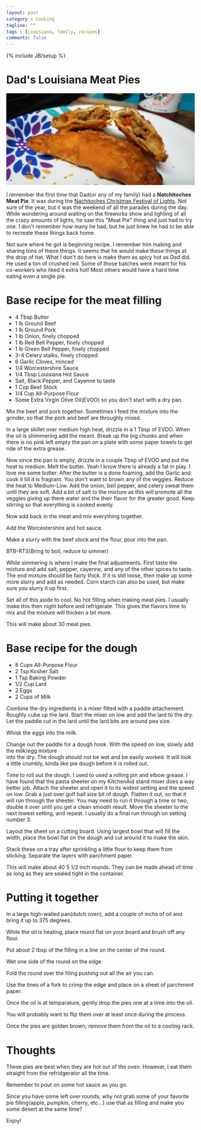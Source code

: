 ```yaml
---
layout: post
category : Cooking
tagline: ""
tags : [Louisiana, family, recipes]
comments: false
---
```

{% include JB/setup %}

# Dad's Louisiana Meat Pies
![](/assets/cooking/DadsMeatPies/20200712_202216.jpg)

I remember the first time that Dad(or any of my family) had a __Natchitoches Meat Pie__.  It was 
during the [Nachitoches Christmas Festival of Lights](http://www.christmasfestival.com/). Not sure of the year, but it was the weekend of all the parades during the day.  While wondering around 
waiting on the fireworks show and lighting of all the crazy amounts of lights, he saw this "Meat Pie" 
thing and just had to try one.  I don't remember how many he had, but he just knew he had to be 
able to recreate these things back home.

Not sure where he got is beginning recipe.  I remember him making and sharing tons of these things.  It seems 
that he would make these things at the drop of hat.  What I don't do here is make them as spicy hot as Dad did.  He 
used a ton of crushed red.  Some of those batches were meant for his co-workers who liked it extra hot!  Most 
others would have a hard time eating even a single pie.

# Base recipe for the meat filling

* 4 Tbsp Butter
* 1 lb Ground Beef
* 1 lb Ground Pork
* 1 lb Onion, finely chopped
* 1 lb Red Bell Pepper, finely chopped
* 1 lb Green Bell Pepper, finely chopped
* 3-4 Celery stalks, finely chopped
* 6 Garlic Cloves, minced
* 1/4 Worcestershire Sauce
* 1/4 Tbsp Louisiana Hot Sauce
* Salt, Black Pepper, and Cayenne to taste
* 1 Cup Beef Stock
* 1/4 Cup All-Purpose Flour
* Some Extra Virgin Olive Oil(EVOO) so you don't start with a dry pan.

Mix the beef and pork together. Sometimes I feed the mixture into the grinder, so that the pork and beef are throughly mixed.

In a large skillet over medium high heat, drizzle in a 1 Tbsp of EVOO.  When the oil is shimmering add the meant.
Break up the big chunks and when there is no pink left empty the pan on a plate with some paper towels to get ride of the extra grease.

Now since the pan is empty, drizzle in a couple Tbsp of EVOO and put the heat to medium.
Melt the butter.  Yeah I know there is already a fat in play.  I love me some butter.  After the butter is a done foaming, add the Garlic and cook it 
till it is fragrant.  You don't want to brown any of the veggies.
Reduce the heat to Medium-Low.  Add the onion, bell pepper, and celery sweat them until they are soft. Add a bit of salt to the mixture as this will promote all the veggies giving up there water and the their flavor for the greater good.
Keep stirring so that everything is cooked evenly.

Now add back in the meat and mix everything together.

Add the Worcestershire and hot sauce.

Make a slurry with the beef stock and the flour, pour into the pan.

BTB-RTS(Bring to boil, reduce to simmer)

While simmering is where I make the final adjustments.  First taste the mixture and add salt, pepper, cayenne, and any of the other 
spices to taste.  The end mixture should be fairly thick.  If it is still loose, then make up some more slurry and add as needed.  Corn starch can also be used, but make sure you slurry it up first.

Set all of this aside to cool.  No hot filling when making meat pies.  I usually make this then night before and refrigerate.  This 
gives the flavors time to mix and the mixture will thicken a bit more.

This will make about 30 meat pies.  

# Base recipe for the dough

* 8 Cups All-Purpose Flour
* 2 Tsp Kosher Salt
* 1 Tsp Baking Powder
* 1/2 Cup Lard 
* 2 Eggs
* 2 Cups of Milk

Combine the dry ingredients in a mixer fitted with a paddle attachement.  Roughly cube up the 
lard.  Start the mixer on low and add the lard to the dry.  Let the paddle cut in the lard until 
the lard bits are around pea size.  

Whisk the eggs into the milk.

Change out the paddle for a dough hook.  With the speed on low, slowly add the milk/egg mixture  
into the dry.  The dough should not be wet and be easily worked.  It will look a little crumbly, kinda like pie dough before it is rolled out.

Time to roll out the dough.  I used to used a rolling pin and elbow grease.  I have found that the 
pasta sheeter on my KitchenAid stand mixer does a way better job.  Attach the sheeter and open it 
to its widest setting and the speed on low.  Grab a just over golf ball size bit of dough.  Flatten it out, so that 
it will run through the sheeter.  You may need to run it through a time or two, double it over until you get a clean 
smooth result.  Move the sheeter to the next lowest setting, and repeat.  I usually do a final run 
through on setting number 3. 

Layout the sheet on a cutting board.  Using largest bowl that will fill the width, place the bowl 
flat on the dough and cut around it to make the skin.

Stack these on a tray after sprinkling a little flour to keep them from sticking.  Separate the 
layers with parchment paper.

This will make about 40 5 1/2 inch rounds.  They can be made ahead of time as long as they are sealed tight in the container.

# Putting it together

In a large high-walled pan(dutch oven), add a couple of inchs of oil and bring it up to 375 degrees.

While the oil is heating, place round flat on your board and brush off any flour.

Put about 2 tbsp of the filling in a line on the center of the round.

Wet one side of the round on the edge.

Fold the round over the filing pushing out all the air you can.

Use the tines of a fork to crimp the edge and place on a sheet of parchment paper.

Once the oil is at temparature, gently drop the pies one at a time into the oil.

You will probably want to flip them over at least once during the process.  

Once the pies are golden brown, remove them from the oil to a cooling rack.

# Thoughts
These pies are best when they are hot out of the oven.  However, I eat them straight from the refridgerator all the time.

Remember to pout on some hot sauce as you go.

Since you have some left over rounds, why not grab some of your favorite pie filling(apple, pumpkin, cherry, etc...) use that as filling and make you some desert at the same time?

Enjoy!
